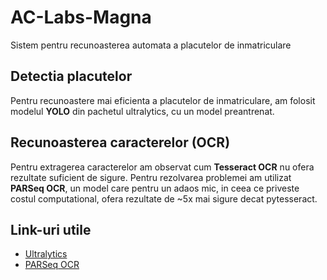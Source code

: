# AC-Labs-Magna

Sistem pentru recunoasterea automata a placutelor de inmatriculare

## Detectia placutelor

Pentru recunoastere mai eficienta a placutelor de inmatriculare, am folosit modelul **YOLO** din pachetul ultralytics, cu un model preantrenat.

## Recunoasterea caracterelor (OCR)

Pentru extragerea caracterelor am observat cum **Tesseract OCR** nu ofera rezultate suficient de sigure. Pentru rezolvarea problemei am utilizat **PARSeq OCR**, un model care pentru un adaos mic, in ceea ce priveste costul computational, ofera rezultate de ~5x mai sigure decat pytesseract.

## Link-uri utile

- [Ultralytics](https://github.com/ultralytics/ultralytics)
- [PARSeq OCR](https://github.com/baudm/parseq)